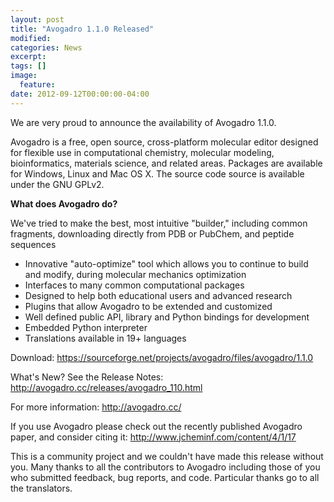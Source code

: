 ```yaml
---
layout: post
title: "Avogadro 1.1.0 Released"
modified:
categories: News
excerpt:
tags: []
image:
  feature:
date: 2012-09-12T00:00:00-04:00
---
```


We are very proud to announce the availability of Avogadro 1.1.0.

Avogadro is a free, open source, cross-platform molecular editor
designed for flexible use in computational chemistry, molecular
modeling, bioinformatics, materials science, and related
areas. Packages are available for Windows, Linux and Mac OS X. The
source code source is available under the GNU GPLv2.

**What does Avogadro do?**

We've tried to make the best, most intuitive "builder," including common fragments, downloading directly from PDB or PubChem, and peptide sequences

* Innovative "auto-optimize" tool which allows you to continue to build and modify, during molecular mechanics optimization
* Interfaces to many common computational packages
* Designed to help both educational users and advanced research
* Plugins that allow Avogadro to be extended and customized
* Well defined public API, library and Python bindings for development
* Embedded Python interpreter
* Translations available in 19+ languages

Download: <https://sourceforge.net/projects/avogadro/files/avogadro/1.1.0>

What's New? See the Release Notes: <http://avogadro.cc/releases/avogadro_110.html>

For more information: <http://avogadro.cc/>

If you use Avogadro please check out the recently published Avogadro paper, and consider citing it: <http://www.jcheminf.com/content/4/1/17>

This is a community project and we couldn't have made this release
without you. Many thanks to all the contributors to Avogadro including
those of you who submitted feedback, bug reports, and code. Particular
thanks go to all the translators.
